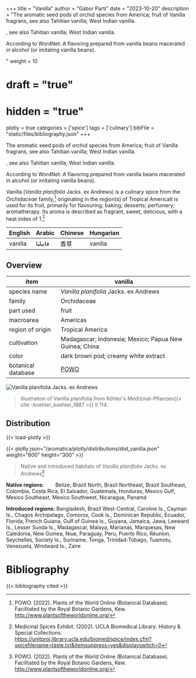 +++
title = "Vanilla"
author = "Gabor Parti"
date = "2023-10-20"
description = "The aromatic seed pods of orchid species from America; fruit of Vanilla fragrans, see also Tahitian vanilla; West Indian vanilla.

, see also Tahitian vanilla; West Indian vanilla.

According to WordNet: A flavoring prepared from vanilla beans macerated in alcohol (or imitating vanilla beans).

"
weight = 10
# draft = "true"
# hidden = "true"
plotly = true
categories = ['spice']
tags = ['culinary']
bibFile = "static/files/bibliography.json"
+++

The aromatic seed pods of orchid species from America; fruit of Vanilla fragrans, see also Tahitian vanilla; West Indian vanilla.

, see also Tahitian vanilla; West Indian vanilla.

According to WordNet: A flavoring prepared from vanilla beans macerated in alcohol (or imitating vanilla beans).

Vanilla (*Vanilla planifolia* Jacks. ex Andrews) is a culinary spice from the *Orchidaceae* family,[^powo] originating in the region(s) of Tropical AmericaIt is used for its fruit, primarily for flavouring; baking; desserts; perfumery; aromatherapy. Its aroma is described as fragrant, sweet, delicious, with a heat index of 1.[^ucla_medicinal_2002]

|English| Arabic|Chinese|Hungarian|
|-------|-------|-------|---------|
|vanilla|فانيليا|   香草  | vanília |

## Overview

|       item       |                        vanilla                       |
|------------------|------------------------------------------------------|
|   species name   |        *Vanilla planifolia* Jacks. ex Andrews        |
|      family      |                      Orchidaceae                     |
|     part used    |                         fruit                        |
|     macroarea    |                       Americas                       |
| region of origin |                   Tropical America                   |
|    cultivation   |Madagascar; Indonesia; Mexico; Papua New Guinea; China|
|       color      |         dark brown pod; creamy white extract         |
|botanical database|  [POWO](https://powo.science.kew.org/taxon/262578-2) |

![*Vanilla planifolia* Jacks. ex Andrews](/images/illustrations/vanilla.png?width=50vw "Illustration of Vanilla planifolia from Köhler's Medizinal-Pflanzen")

>Illustration of Vanilla planifolia from Köhler's Medizinal-Pflanzen{{< cite -koehler_koehler_1887 >}} II 114.

## Distribution

{{< load-plotly >}}

{{< plotly json="/aromatica/plotly/distributions/dist_vanilla.json" weight="600" height="300" >}}

>Native and introduced habitats of *Vanilla planifolia* Jacks. ex Andrews[^powo]

**Native regions:** &nbsp; &nbsp; &nbsp; &nbsp;Belize, Brazil North, Brazil Northeast, Brazil Southeast, Colombia, Costa Rica, El Salvador, Guatemala, Honduras, Mexico Gulf, Mexico Southeast, Mexico Southwest, Nicaragua, Panamá

**Introduced regions:** Bangladesh, Brazil West-Central, Caroline Is., Cayman Is., Chagos Archipelago, Comoros, Cook Is., Dominican Republic, Ecuador, Florida, French Guiana, Gulf of Guinea Is., Guyana, Jamaica, Jawa, Leeward Is., Lesser Sunda Is., Madagascar, Malaya, Marianas, Marquesas, New Caledonia, New Guinea, Niue, Paraguay, Peru, Puerto Rico, Réunion, Seychelles, Society Is., Suriname, Tonga, Trinidad-Tobago, Tuamotu, Venezuela, Windward Is., Zaïre

[^powo]: POWO. (2022). Plants of the World Online (Botanical Database). Facilitated by the Royal Botanic Gardens, Kew. http://www.plantsoftheworldonline.org/
[^ucla_medicinal_2002]: Medicinal Spices Exhibit. (2002). UCLA Biomedical Library: History & Special Collections. https://unitproj.library.ucla.edu/biomed/spice/index.cfm?spicefilename=taste.txt&itemsuppress=yes&displayswitch=0



# Bibliography

{{< bibliography cited >}}

